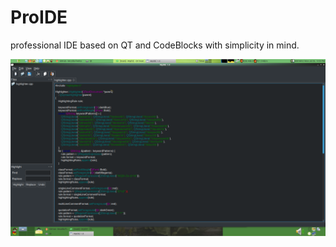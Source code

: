 # ProIDE

professional IDE based on QT and CodeBlocks with simplicity in mind.

![screenshot ](screenshot.png)

